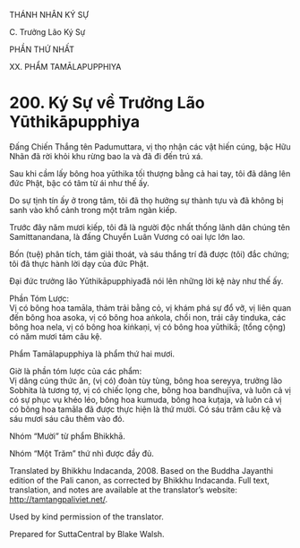 THÁNH NHÂN KÝ SỰ

C. Trưởng Lão Ký Sự

PHẦN THỨ NHẤT

XX. PHẨM TAMĀLAPUPPHIYA

# 200\. Ký Sự về Trưởng Lão Yūthikāpupphiya

Đấng Chiến Thắng tên Padumuttara, vị thọ nhận các vật hiến cúng, bậc Hữu Nhãn đã rời khỏi khu rừng bao la và đã đi đến trú xá.

Sau khi cầm lấy bông hoa yūthika tối thượng bằng cả hai tay, tôi đã dâng lên đức Phật, bậc có tâm từ ái như thế ấy.

Do sự tịnh tín ấy ở trong tâm, tôi đã thọ hưởng sự thành tựu và đã không bị sanh vào khổ cảnh trong một trăm ngàn kiếp.

Trước đây năm mươi kiếp, tôi đã là người độc nhất thống lãnh dân chúng tên Samittanandana, là đấng Chuyển Luân Vương có oai lực lớn lao.

Bốn (tuệ) phân tích, tám giải thoát, và sáu thắng trí đã được (tôi) đắc chứng; tôi đã thực hành lời dạy của đức Phật.

Đại đức trưởng lão Yūthikāpupphiyađã nói lên những lời kệ này như thế ấy.

Phần Tóm Lược:  
Vị có bông hoa tamāla, thảm trải bằng cỏ, vị khám phá sự đổ vỡ, vị liên quan đến bông hoa asoka, vị có bông hoa aṅkola, chồi non, trái cây tinduka, các bông hoa nela, vị có bông hoa kiṅkaṇi, vị có bông hoa yūthikā; (tổng cộng) có năm mươi tám câu kệ.

Phẩm Tamālapupphiya là phẩm thứ hai mươi.

Giờ là phần tóm lược của các phẩm:  
Vị dâng cúng thức ăn, (vị có) đoàn tùy tùng, bông hoa sereyya, trưởng lão Sobhita là tương tợ, vị có chiếc lọng che, bông hoa bandhujīva, và luôn cả vị có sự phục vụ khéo léo, bông hoa kumuda, bông hoa kuṭaja, và luôn cả vị có bông hoa tamāla đã được thực hiện là thứ mười. Có sáu trăm câu kệ và sáu mươi sáu câu thêm vào đó.

Nhóm “Mười” từ phẩm Bhikkhā.

Nhóm “Một Trăm” thứ nhì được đầy đủ.

Translated by Bhikkhu Indacanda, 2008. Based on the Buddha Jayanthi edition of the Pali canon, as corrected by Bhikkhu Indacanda. Full text, translation, and notes are available at the translator’s website: http://tamtangpaliviet.net/.

Used by kind permission of the translator.

Prepared for SuttaCentral by Blake Walsh.